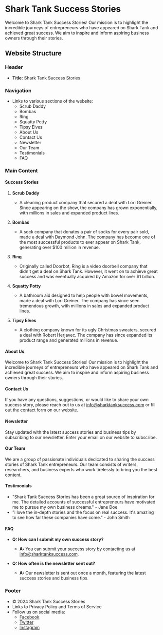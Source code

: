 # Shark Tank Success Stories

Welcome to Shark Tank Success Stories! Our mission is to highlight the incredible journeys of entrepreneurs who have appeared on Shark Tank and achieved great success. We aim to inspire and inform aspiring business owners through their stories.

## Website Structure

### Header

- **Title:** Shark Tank Success Stories

### Navigation

- Links to various sections of the website:
  - Scrub Daddy
  - Bombas
  - Ring
  - Squatty Potty
  - Tipsy Elves
  - About Us
  - Contact Us
  - Newsletter
  - Our Team
  - Testimonials
  - FAQ

### Main Content

#### Success Stories

1. **Scrub Daddy**
   - A cleaning product company that secured a deal with Lori Greiner. Since appearing on the show, the company has grown exponentially, with millions in sales and expanded product lines.

2. **Bombas**
   - A sock company that donates a pair of socks for every pair sold, made a deal with Daymond John. The company has become one of the most successful products to ever appear on Shark Tank, generating over $100 million in revenue.

3. **Ring**
   - Originally called Doorbot, Ring is a video doorbell company that didn't get a deal on Shark Tank. However, it went on to achieve great success and was eventually acquired by Amazon for over $1 billion.

4. **Squatty Potty**
   - A bathroom aid designed to help people with bowel movements, made a deal with Lori Greiner. The company has since seen tremendous growth, with millions in sales and expanded product lines.

5. **Tipsy Elves**
   - A clothing company known for its ugly Christmas sweaters, secured a deal with Robert Herjavec. The company has since expanded its product range and generated millions in revenue.

#### About Us

Welcome to Shark Tank Success Stories! Our mission is to highlight the incredible journeys of entrepreneurs who have appeared on Shark Tank and achieved great success. We aim to inspire and inform aspiring business owners through their stories.

#### Contact Us

If you have any questions, suggestions, or would like to share your own success story, please reach out to us at [info@sharktanksuccess.com](mailto:info@sharktanksuccess.com) or fill out the contact form on our website.

#### Newsletter

Stay updated with the latest success stories and business tips by subscribing to our newsletter. Enter your email on our website to subscribe.

#### Our Team

We are a group of passionate individuals dedicated to sharing the success stories of Shark Tank entrepreneurs. Our team consists of writers, researchers, and business experts who work tirelessly to bring you the best content.

#### Testimonials

- "Shark Tank Success Stories has been a great source of inspiration for me. The detailed accounts of successful entrepreneurs have motivated me to pursue my own business dreams." - Jane Doe
- "I love the in-depth stories and the focus on real success. It's amazing to see how far these companies have come." - John Smith

#### FAQ

- **Q: How can I submit my own success story?**
  - **A:** You can submit your success story by contacting us at [info@sharktanksuccess.com](mailto:info@sharktanksuccess.com).

- **Q: How often is the newsletter sent out?**
  - **A:** Our newsletter is sent out once a month, featuring the latest success stories and business tips.

### Footer

- © 2024 Shark Tank Success Stories
- Links to Privacy Policy and Terms of Service
- Follow us on social media:
  - [Facebook](https://facebook.com)
  - [Twitter](https://twitter.com)
  - [Instagram](https://instagram.com)
